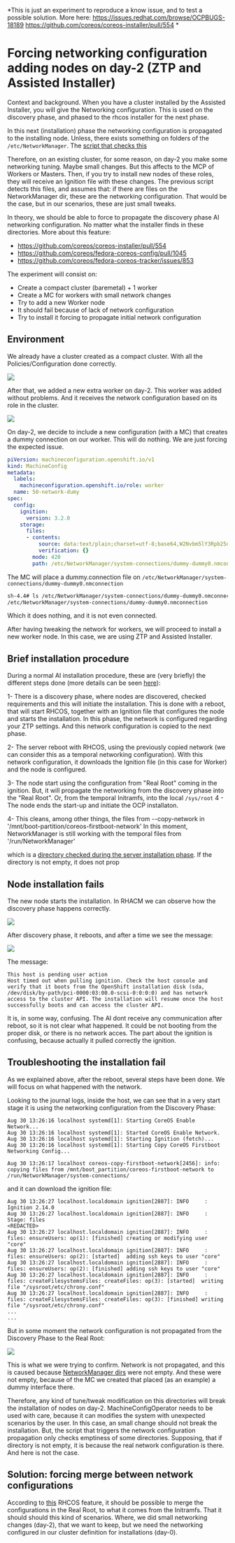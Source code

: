 *This is just an experiment to reproduce a know issue, and to test a possible solution. More here: 
https://issues.redhat.com/browse/OCPBUGS-18189
https://github.com/coreos/coreos-installer/pull/554 *

# Forcing networking configuration adding nodes on day-2 (ZTP and Assisted Installer)

Context and background. When you have a cluster installed by the Assisted Installer, you will give the Networking configuration. This is used on the discovery phase, and phased to the rhcos installer for the next phase. 

In this next (installation) phase the networking configuration is propagated to the installing node. Unless, there exists something on folders of the `/etc/NetworkManager`. The [script that checks this](https://github.com/coreos/ignition/blame/c8c631a2b7a7bf10f7b5b1cb037b6d3e2608c909/dracut/30ignition/coreos-teardown-initramfs.sh#L46C1-L63C2)

Therefore, on an existing cluster, for some reason, on day-2 you make some networking tuning. Maybe small changes. But this affects to the MCP of Workers or Masters. Then, if you try to install new nodes of these roles, they will receive an Ignition file with these changes. The previous script detects this files, and assumes that: if there are files on the NetworkManager dir, these are the networking configuration. That would be the case, but in our scenarios, these are just small tweaks. 

In theory, we should be able to force to propagate the discovery phase AI networking configuration. No matter what the installer finds in these directories. More about this feature:
 * https://github.com/coreos/coreos-installer/pull/554
 * https://github.com/coreos/fedora-coreos-config/pull/1045
 * https://github.com/coreos/fedora-coreos-tracker/issues/853

The experiment will consist on:
 * Create a compact cluster (baremetal) + 1 worker
 * Create a MC for workers with small network changes
 * Try to add a new Worker node
 * It should fail because of lack of network configuration
 * Try to install it forcing to propagate initial network configuration
 
 ## Environment
 
We already have a cluster created as a compact cluster. With all the Policies/Configuration done correctly.

![](assets/force-networking-configuration-AI_cluster-created.png)

After that, we added a new extra worker on day-2. This worker was added without problems. And it receives the network configuration based on its role in the cluster.

![](assets/force-networking-configuration-AI_extra-worker-1.png)

On day-2, we decide to include a new configuration (with a MC) that creates a dummy connection on our worker. This will do nothing. We are just forcing the expected issue. 

```yaml
piVersion: machineconfiguration.openshift.io/v1
kind: MachineConfig
metadata:
  labels:
    machineconfiguration.openshift.io/role: worker
  name: 50-network-dumy
spec:
  config:
    ignition:
      version: 3.2.0
    storage:
      files:
      - contents:
          source: data:text/plain;charset=utf-8;base64,W2Nvbm5lY3Rpb25dCmlkPWR1bW15LWR1bW15MAp1dWlkPWRkMzZjN2ZjLTgyZWMtNDk4Ny1iYzVmLTQxMDc2MDJmZGM1Mgp0eXBlPWR1bW15CmF1dG9jb25uZWN0PWZhbHNlCmludGVyZmFjZS1uYW1lPWR1bW15MAp0aW1lc3RhbXA9MTY5MzkxMDY5MwoKW2R1bW15XQoKW2lwdjRdCm1ldGhvZD1kaXNhYmxlZAoKW2lwdjZdCmFkZHItZ2VuLW1vZGU9ZGVmYXVsdAptZXRob2Q9ZGlzYWJsZWQKCltwcm94eV0K
          verification: {}
        mode: 420
        path: /etc/NetworkManager/system-connections/dummy-dummy0.nmconnection

```

The MC will place a dummy.connection file on `/etc/NetworkManager/system-connections/dummy-dummy0.nmconnection`

```bash
sh-4.4# ls /etc/NetworkManager/system-connections/dummy-dummy0.nmconnection 
/etc/NetworkManager/system-connections/dummy-dummy0.nmconnection
```

Which it does nothing, and it is not even connected.

After having tweaking the network for workers, we will proceed to install a new worker node. In this case, we are using ZTP and Assisted Installer.

## Brief installation procedure

During a normal AI installation procedure, these are (very briefly) the different steps done (more details can be seen [here](https://github.com/jgato/jgato/blob/main/random_docs/RHCOS-boot-process-RHACM-AI.md)):

1- There is a discovery phase, where nodes are discovered, checked requirements and this will initiate the installation. This is done with a reboot, that will start RHCOS, together with an Ignition file that configures the node and starts the installation. In this phase, the network is configured regarding your ZTP settings. And this network configuration is copied to the next phase.


 2- The server reboot with RHCOS, using the previously copied network (we can consider this as a temporal networking configuration). With this network configuration, it downloads the Ignition file (in this case for Worker) and the node is configured.

 3- The node start using the configuration from "Real Root" coming in the ignition. But, it will propagate the networking from the discovery phase into the "Real Root". Or, from the temporal Initramfs, into the local `/sys/root`
 4 - The node ends the start-up and initiate the OCP installaton. 
 
 
 
 4- This cleans, among other things, the files from --copy-network in '/mnt/boot-partition/coreos-firstboot-network'  In this moment, NetworkManager is still working with the temporal files from '/run/NetworkManager'

which is a [directory checked during the server installation phase](https://github.com/coreos/ignition/blame/c8c631a2b7a7bf10f7b5b1cb037b6d3e2608c909/dracut/30ignition/coreos-teardown-initramfs.sh#L46C1-L63C2). If the directory is not empty, it does not prop

## Node installation fails

The new node starts the installation. In RHACM we can observe how the discovery phase happens correctly.

![](assets/force-networking-configuration-AI_discovery-phase.png)

After discovery phase, it reboots, and after a time we see the message:

![](assets/force-networking-configuration-AI_installation-fail.png)

The message:

```
This host is pending user action
Host timed out when pulling ignition. Check the host console and verify that it boots from the OpenShift installation disk (sda, /dev/disk/by-path/pci-0000:03:00.0-scsi-0:0:0:0) and has network access to the cluster API. The installation will resume once the host successfully boots and can access the cluster API.
```

It is, in some way, confusing. The AI dont receive any communication after reboot, so it is not clear what happened. It could be not booting from the proper disk, or there is no network acces. The part about the ignition is confusing, because actually it pulled correctly the ignition.

## Troubleshooting the installation fail

As we explained above, after the reboot, several steps have been done. We will focus on what happened with the network. 

Looking to the journal logs, inside the host, we can see that in a very start stage it is using the networking configuration from the Discovery Phase:

```
Aug 30 13:26:16 localhost systemd[1]: Starting CoreOS Enable Network...
Aug 30 13:26:16 localhost systemd[1]: Started CoreOS Enable Network.
Aug 30 13:26:16 localhost systemd[1]: Starting Ignition (fetch)...
Aug 30 13:26:16 localhost systemd[1]: Starting Copy CoreOS Firstboot Networking Config...

Aug 30 13:26:17 localhost coreos-copy-firstboot-network[2456]: info: copying files from /mnt/boot_partition/coreos-firstboot-network to /run/NetworkManager/system-connections/

```

and it can download the ignition file:

```
Aug 30 13:26:27 localhost.localdomain ignition[2887]: INFO     : Ignition 2.14.0
Aug 30 13:26:27 localhost.localdomain ignition[2887]: INFO     : Stage: files
<REDACTED>
Aug 30 13:26:27 localhost.localdomain ignition[2887]: INFO     : files: ensureUsers: op(1): [finished] creating or modifying user "core"
Aug 30 13:26:27 localhost.localdomain ignition[2887]: INFO     : files: ensureUsers: op(2): [started]  adding ssh keys to user "core"
Aug 30 13:26:27 localhost.localdomain ignition[2887]: INFO     : files: ensureUsers: op(2): [finished] adding ssh keys to user "core"
Aug 30 13:26:27 localhost.localdomain ignition[2887]: INFO     : files: createFilesystemsFiles: createFiles: op(3): [started]  writing file "/sysroot/etc/chrony.conf"
Aug 30 13:26:27 localhost.localdomain ignition[2887]: INFO     : files: createFilesystemsFiles: createFiles: op(3): [finished] writing file "/sysroot/etc/chrony.conf"
...
...
```

But in some moment the network configuration is not propagated from the Discovery Phase to the Real Root:

![](assets/force-networking-configuration-AI_propagate-network.png)

This is what we were trying to confirm. Network is not propagated, and this is caused because [NetworkManager dirs](https://github.com/coreos/ignition/blame/c8c631a2b7a7bf10f7b5b1cb037b6d3e2608c909/dracut/30ignition/coreos-teardown-initramfs.sh#L46C1-L63C2) were not empty. And these were not empty, because of the MC we created that placed (as an example) a dummy interface there.

Therefore, any kind of tune/tweak modification on this directories will break the installation of nodes on day-2. MachineConfigOperator needs to be used with care, because it can modifies the system with unexpected scenarios by the user. In this case, an small change should not break the installation. But, the script that triggers the network configuration propagation only checks emptiness of some directories. Supposing, that if directory is not empty, it is because the real network configuration is there. And here is not the case.

## Solution: forcing merge between network configurations

According to [this]() RHCOS feature, it should be possible to merge the configurations in the Real Root, to what it comes from the Initramfs. That it should should this kind of scenarios. Where, we did small networking changes (day-2), that we want to keep, but we need the networking configured in our cluster definition for installations (day-0). 
